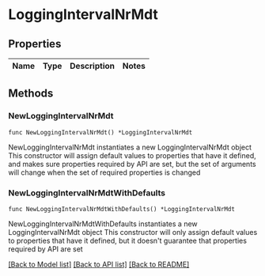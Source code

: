 # LoggingIntervalNrMdt

## Properties

Name | Type | Description | Notes
------------ | ------------- | ------------- | -------------

## Methods

### NewLoggingIntervalNrMdt

`func NewLoggingIntervalNrMdt() *LoggingIntervalNrMdt`

NewLoggingIntervalNrMdt instantiates a new LoggingIntervalNrMdt object
This constructor will assign default values to properties that have it defined,
and makes sure properties required by API are set, but the set of arguments
will change when the set of required properties is changed

### NewLoggingIntervalNrMdtWithDefaults

`func NewLoggingIntervalNrMdtWithDefaults() *LoggingIntervalNrMdt`

NewLoggingIntervalNrMdtWithDefaults instantiates a new LoggingIntervalNrMdt object
This constructor will only assign default values to properties that have it defined,
but it doesn't guarantee that properties required by API are set


[[Back to Model list]](../README.md#documentation-for-models) [[Back to API list]](../README.md#documentation-for-api-endpoints) [[Back to README]](../README.md)


